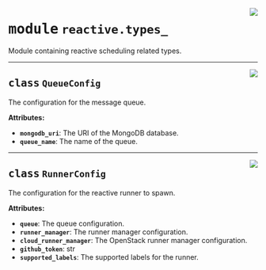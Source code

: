 <!-- markdownlint-disable -->

<a href="../src/github_runner_manager/reactive/types_.py#L0"><img align="right" style="float:right;" src="https://img.shields.io/badge/-source-cccccc?style=flat-square"></a>

# <kbd>module</kbd> `reactive.types_`
Module containing reactive scheduling related types. 



---

<a href="../src/github_runner_manager/reactive/types_.py#L14"><img align="right" style="float:right;" src="https://img.shields.io/badge/-source-cccccc?style=flat-square"></a>

## <kbd>class</kbd> `QueueConfig`
The configuration for the message queue. 



**Attributes:**
 
 - <b>`mongodb_uri`</b>:  The URI of the MongoDB database. 
 - <b>`queue_name`</b>:  The name of the queue. 





---

<a href="../src/github_runner_manager/reactive/types_.py#L26"><img align="right" style="float:right;" src="https://img.shields.io/badge/-source-cccccc?style=flat-square"></a>

## <kbd>class</kbd> `RunnerConfig`
The configuration for the reactive runner to spawn. 



**Attributes:**
 
 - <b>`queue`</b>:  The queue configuration. 
 - <b>`runner_manager`</b>:  The runner manager configuration. 
 - <b>`cloud_runner_manager`</b>:  The OpenStack runner manager configuration. 
 - <b>`github_token`</b>:  str 
 - <b>`supported_labels`</b>:  The supported labels for the runner. 





